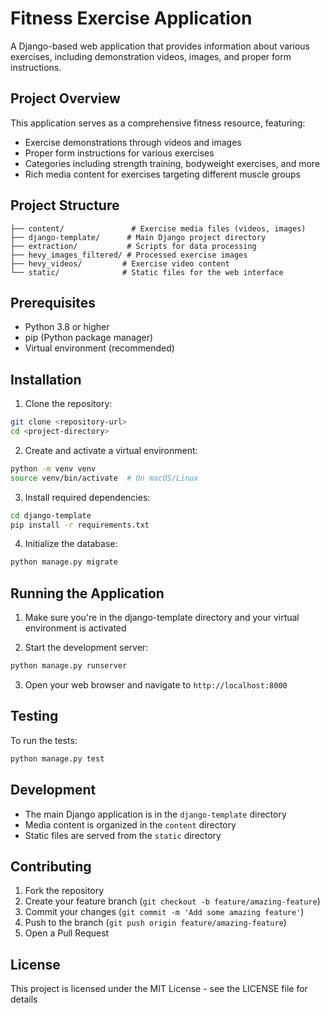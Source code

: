 # Fitness Exercise Application

A Django-based web application that provides information about various exercises, including demonstration videos, images, and proper form instructions.

## Project Overview

This application serves as a comprehensive fitness resource, featuring:
- Exercise demonstrations through videos and images
- Proper form instructions for various exercises
- Categories including strength training, bodyweight exercises, and more
- Rich media content for exercises targeting different muscle groups

## Project Structure

```
├── content/               # Exercise media files (videos, images)
├── django-template/      # Main Django project directory
├── extraction/           # Scripts for data processing
├── hevy_images_filtered/ # Processed exercise images
├── hevy_videos/         # Exercise video content
└── static/              # Static files for the web interface
```

## Prerequisites

- Python 3.8 or higher
- pip (Python package manager)
- Virtual environment (recommended)

## Installation

1. Clone the repository:
```bash
git clone <repository-url>
cd <project-directory>
```

2. Create and activate a virtual environment:
```bash
python -m venv venv
source venv/bin/activate  # On macOS/Linux
```

3. Install required dependencies:
```bash
cd django-template
pip install -r requirements.txt
```

4. Initialize the database:
```bash
python manage.py migrate
```

## Running the Application

1. Make sure you're in the django-template directory and your virtual environment is activated

2. Start the development server:
```bash
python manage.py runserver
```

3. Open your web browser and navigate to `http://localhost:8000`

## Testing

To run the tests:
```bash
python manage.py test
```

## Development

- The main Django application is in the `django-template` directory
- Media content is organized in the `content` directory
- Static files are served from the `static` directory

## Contributing

1. Fork the repository
2. Create your feature branch (`git checkout -b feature/amazing-feature`)
3. Commit your changes (`git commit -m 'Add some amazing feature'`)
4. Push to the branch (`git push origin feature/amazing-feature`)
5. Open a Pull Request

## License

This project is licensed under the MIT License - see the LICENSE file for details
